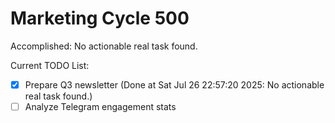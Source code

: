 # Marketing Cycle 500

Accomplished: No actionable real task found.

Current TODO List:

- [x] Prepare Q3 newsletter  (Done at Sat Jul 26 22:57:20 2025: No actionable real task found.)
- [ ] Analyze Telegram engagement stats